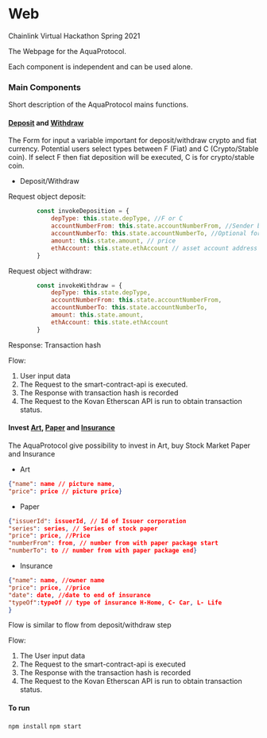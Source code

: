# Web

Chainlink Virtual Hackathon Spring 2021

The Webpage for the AquaProtocol.

Each component is independent and can be used alone.

### Main Components
Short description of the AquaProtocol mains functions.

#### [Deposit](https://github.com/aquaprotocol/web/blob/a2f498b9e8a4ef574e2718b4c9e310320295880d/src/main/transaction/Deposit.js#L6) and [Withdraw](https://github.com/aquaprotocol/web/blob/main/src/main/transaction/Withdraw.js)

The Form for input a variable important for deposit/withdraw crypto and fiat currency.
Potential users select types between F (Fiat) and C (Crypto/Stable coin).
If select F then fiat deposition will be executed, C is for crypto/stable coin.

* Deposit/Withdraw

Request object deposit:

```javascript
        const invokeDeposition = {
            depType: this.state.depType, //F or C
            accountNumberFrom: this.state.accountNumberFrom, //Sender bank account address / Sender ethereum account address
            accountNumberTo: this.state.accountNumberTo, //Optional for fast transfer
            amount: this.state.amount, // price
            ethAccount: this.state.ethAccount // asset account address where money should be deposited
        }
```

Request object withdraw:
```javascript
        const invokeWithdraw = {
            depType: this.state.depType,
            accountNumberFrom: this.state.accountNumberFrom,
            accountNumberTo: this.state.accountNumberTo,
            amount: this.state.amount,
            ethAccount: this.state.ethAccount
        }
```
Response:
Transaction hash

Flow:
1. User input data
2. The Request to the smart-contract-api is executed.
3. The Response with transaction hash is recorded
4. The Request to the Kovan Etherscan API is run to obtain transaction status.

#### Invest [Art](https://github.com/aquaprotocol/web/blob/main/src/main/invest/module/Art.js), [Paper](https://github.com/aquaprotocol/web/blob/main/src/main/invest/module/Papers.js) and [Insurance](https://github.com/aquaprotocol/web/blob/main/src/main/invest/module/Insurance.js)

The AquaProtocol give possibility to invest in Art, buy Stock Market Paper and Insurance

* Art

```json
{"name": name // picture name,
"price": price // picture price}
```

* Paper
```json
{"issuerId": issuerId, // Id of Issuer corporation
"series": series, // Series of stock paper
"price": price, //Price
"numberFrom": from, // number from with paper package start
"numberTo": to // number from with paper package end}
```

* Insurance

```json
{"name": name, //owner name
"price": price, //price
"date": date, //date to end of insurance
"typeOf":typeOf // type of insurance H-Home, C- Car, L- Life
}
```

Flow is similar to flow from deposit/withdraw step

Flow:

1. The User input data
2. The Request to the smart-contract-api is executed
3. The Response with the transaction hash is recorded
4. The Request to the Kovan Etherscan API is run to obtain transaction status.

#### To run
`npm install`
`npm start`
